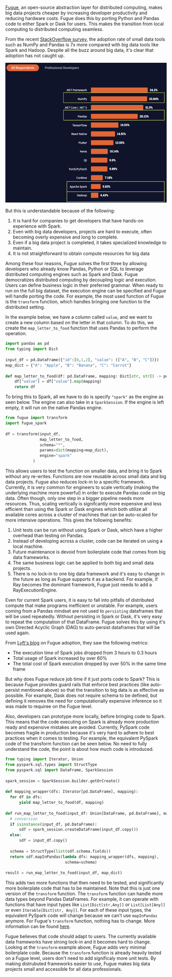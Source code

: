 [Fugue](https://github.com/fugue-project/fugue/), an open-source abstraction layer for distributed computing, makes big data projects cheaper by increasing developer productivity and reducing hardware costs. Fugue does this by porting Python and Pandas code to either Spark or Dask for users. This makes the transition from local computing to distributed computing seamless.

From the recent [StackOverflow survey](https://insights.stackoverflow.com/survey/2021#section-most-popular-technologies-other-frameworks-and-libraries), the adoption rate of small data tools such as NumPy and Pandas is 7x more compared with big data tools like Spark and Hadoop. Despite all the buzz around big data, it's clear that adoption has not caught up.

![StackOverflow](stackoverflow.png)

But this is understandable because of the following:

1. It is hard for companies to get developers that have hands-on experience with Spark.
2. Even with big data developers, projects are hard to execute, often becoming overly expensive and long to complete.
3. Even if a big data project is completed, it takes specialized knowledge to maintain.
4. It is not straightforward to obtain compute resources for big data

Among these four reasons, Fugue solves the first three by allowing developers who already know Pandas, Python or SQL to leverage distributed computing engines such as Spark and Dask. Fugue democratizes distributed computing by decoupling logic and execution. Users can define business logic in their preferred grammar. When ready to run on the full big dataset, the execution engine can be specified and Fugue will handle porting the code. For example, the most used function of Fugue is the `transform` function, which handles bringing one function to the distributed setting.

In the example below, we have a column called `value`, and we want to create a new column based on the letter in that column. To do this, we create the `map_letter_to_food` function that uses Pandas to perform the operation.

```python
import pandas as pd
from typing import Dict

input_df = pd.DataFrame({"id":[0,1,2], "value": (["A", "B", "C"])})
map_dict = {"A": "Apple", "B": "Banana", "C": "Carrot"}

def map_letter_to_food(df: pd.DataFrame, mapping: Dict[str, str]) -> pd.DataFrame:
    df["value"] = df["value"].map(mapping)
    return df
```

To bring this to Spark, all we have to do is specify `"spark"` as the engine as seen below. The engine can also take in a `SparkSession`. If the engine is left empty, it will run on the native Pandas engine.

```python
from fugue import transform
import fugue_spark

df = transform(input_df,
               map_letter_to_food,
               schema="*",
               params=dict(mapping=map_dict),
               engine="spark"
            )
```

This allows users to test the function on smaller data, and bring it to Spark without any re-writes. Functions are now reusable across small data and big data projects. Fugue also reduces lock-in to a specific framework. Currently, it is very common for engineers to scale vertically (making the underlying machine more powerful) in order to execute Pandas code on big data. Often though, only one step in a bigger pipeline needs more resources. Thus, scaling vertically is signifcantly more expensive and less efficient than using the Spark or Dask engines which both utilize all available cores across a cluster of machines that can be auto-scaled for more intensive operations. This gives the following benefits:

1. Unit tests can be run without using Spark or Dask, which have a higher overhead than testing on Pandas.
2. Instead of developing across a cluster, code can be iterated on using a local machine.
3. Future maintenance is devoid from boilerplate code that comes from big data frameworks.
4. The same business logic can be applied to both big and small data projects.
5. There is no lock-in to one big data framework and it's easy to change in the future as long as Fugue supports it as a backend. For example, if Ray becomes the dominant framework, Fugue just needs to add a RayExecutionEngine.

Even for current Spark users, it is easy to fall into pitfalls of distributed compute that make programs inefficient or unstable. For example, users coming from a Pandas mindset are not used to `persisting` dataframes that will be used repeatedly. Without persisting in Spark or Dask, it's very easy to repeat the computation of that DataFrame. Fugue solves this by using it's own Directed Acyclic Graph (DAG) to auto-persist dataframes that will be used again.

From [Lyft's blog](https://eng.lyft.com/how-lyftlearn-democratizes-distributed-compute-through-kubernetes-spark-and-fugue-c0875b97c3d9) on Fugue adoption, they saw the following metrics:

* The execution time of Spark jobs dropped from 3 hours to 0.3 hours
* Total usage of Spark increased by over 60%
* The total cost of Spark execution dropped by over 50% in the same time frame

But why does Fugue reduce job time if it just ports code to Spark? This is because Fugue provides guard rails that enforce best practices (like auto-persist mentioned above) so that the transition to big data is as effective as possible. For example, Dask does not require schema to be defined, but defining it removes the need for computationally expensive inference so it was made to requiree on the Fugue level.

Also, developers can prototype more locally, before bringing code to Spark. This means that the code executing on Spark is already more production ready and expensive mistakes are avoided. Currently, PySpark code becomes fragile in production because it's very hard to adhere to best practices when it comes to testing. For example, the equivalent PySpark code of the transform function can be seen below. No need to fully understand the code, the point is about how much code is introduced.

```python
from typing import Iterator, Union
from pyspark.sql.types import StructType
from pyspark.sql import DataFrame, SparkSession

spark_session = SparkSession.builder.getOrCreate()

def mapping_wrapper(dfs: Iterator[pd.DataFrame], mapping):
  for df in dfs:
      yield map_letter_to_food(df, mapping)

def run_map_letter_to_food(input_df: Union[DataFrame, pd.DataFrame], mapping):
  # conversion
  if isinstance(input_df, pd.DataFrame):
      sdf = spark_session.createDataFrame(input_df.copy())
  else:
      sdf = input_df.copy()

  schema = StructType(list(sdf.schema.fields))
  return sdf.mapInPandas(lambda dfs: mapping_wrapper(dfs, mapping),
                          schema=schema)

result = run_map_letter_to_food(input_df, map_dict)
```

This adds two more functions that then need to be tested, and significantly more boilerplate code that has to be maintained. Note that this is just one version of the `transform` function. The `transform` function can handle more data types beyond Pandas DataFrames. For example, it can operate with functions that have input types like `List[Dict[str,Any]]` or `List[List[Any]]` or even `Iterable[Dict[str, Any]]`. For each of these input types, the equivalent PySpark code will change because we can't use `mapInPandas` anymore. For Fugue's `transform` function, nothing has to change. More information can be found [here](https://fugue-tutorials.readthedocs.io/tutorials/beginner/type_flexibility.html).

Fugue believes that code should adapt to users. The currently available data frameworks have strong lock-in and it becomes hard to change. Looking at the `transform` example above, Fugue adds very minimal boilerplate code. Because the `transform` function is already heavily tested on a Fugue level, users don't need to add significaly more unit tests. By making distrubuted frameworks easier to use, Fugue makes big data projects small and accessible for all data professionals.